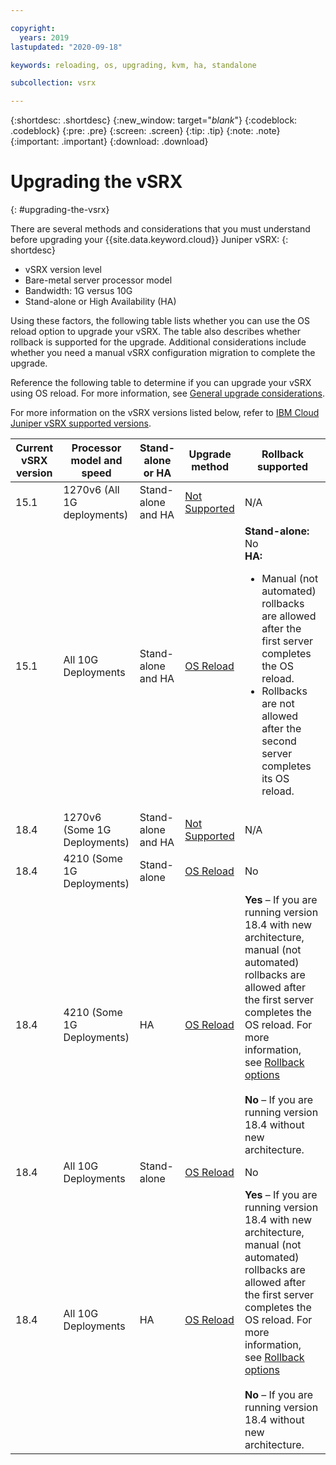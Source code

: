 ```yaml
---

copyright:
  years: 2019
lastupdated: "2020-09-18"

keywords: reloading, os, upgrading, kvm, ha, standalone

subcollection: vsrx

---
```


{:shortdesc: .shortdesc}
{:new_window: target="_blank_"}
{:codeblock: .codeblock}
{:pre: .pre}
{:screen: .screen}
{:tip: .tip}
{:note: .note}
{:important: .important}
{:download: .download}

# Upgrading the vSRX
{: #upgrading-the-vsrx}

There are several methods and considerations that you must understand before upgrading your {{site.data.keyword.cloud}} Juniper vSRX:
{: shortdesc}

*	vSRX version level
*	Bare-metal server processor model
*	Bandwidth: 1G versus 10G
*	Stand-alone or High Availability (HA)

Using these factors, the following table lists whether you can use the OS reload option to upgrade your vSRX. The table also describes whether rollback is supported for the upgrade. Additional considerations include whether you need a manual vSRX configuration migration to complete the upgrade.

Reference the following table to determine if you can upgrade your vSRX using OS reload. For more information, see [General upgrade considerations](/docs/vsrx?topic=vsrx-general-upgrade).

For more information on the vSRX versions listed below, refer to [IBM Cloud Juniper vSRX supported versions](/docs/vsrx?topic=vsrx-vsrx-versions).

| Current vSRX version  | Processor model and speed | Stand-alone or HA | Upgrade method  | Rollback supported |
| ------------- | ------------- | ------------- | ------------- | ------------- |	 			
| 15.1	| 1270v6 (All 1G deployments)	| Stand-alone and HA	| [Not Supported](/docs/vsrx?topic=vsrx-unsupported-upgrade) | N/A|
| 15.1 | All 10G Deployments | Stand-alone and HA | [OS Reload](/docs/vsrx?topic=vsrx-os-reload-upgrade) |	**Stand-alone:** No <BR> **HA:** <ul><li>Manual (not automated) rollbacks are allowed after the first server completes the OS reload.<li>Rollbacks are not allowed after the second server completes its OS reload.</ul> |
| 18.4 | 1270v6 (Some 1G Deployments) |	Stand-alone and HA |	[Not Supported](/docs/vsrx?topic=vsrx-unsupported-upgrade) |	N/A |
| 18.4 | 4210 (Some 1G Deployments) | Stand-alone | [OS Reload](/docs/vsrx?topic=vsrx-os-reload-upgrade) | No |
| 18.4 | 4210 (Some 1G Deployments) |	HA | [OS Reload](/docs/vsrx?topic=vsrx-os-reload-upgrade) | **Yes** – If you are running version 18.4 with new architecture, manual (not automated) rollbacks are allowed after the first server completes the OS reload. For more information, see [Rollback options](/docs/vsrx?topic=vsrx-rollback-options) <BR> <BR> **No** – If you are running version 18.4 without new architecture. |
| 18.4 | All 10G Deployments | Stand-alone |	[OS Reload](/docs/vsrx?topic=vsrx-os-reload-upgrade) | No |
| 18.4 | All 10G Deployments | HA |	[OS Reload](/docs/vsrx?topic=vsrx-os-reload-upgrade)	| **Yes** – If you are running version 18.4 with new architecture, manual (not automated) rollbacks are allowed after the first server completes the OS reload. For more information, see [Rollback options](/docs/vsrx?topic=vsrx-rollback-options) <BR> <BR> **No** – If you are running version 18.4 without new architecture. |
